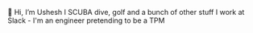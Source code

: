 👋 Hi, I’m Ushesh
I SCUBA dive, golf and a bunch of other stuff
I work at Slack - I'm an engineer pretending to be a TPM

<!---
ushesh/ushesh is a ✨ special ✨ repository because its `README.md` (this file) appears on your GitHub profile.
You can click the Preview link to take a look at your changes.
--->
